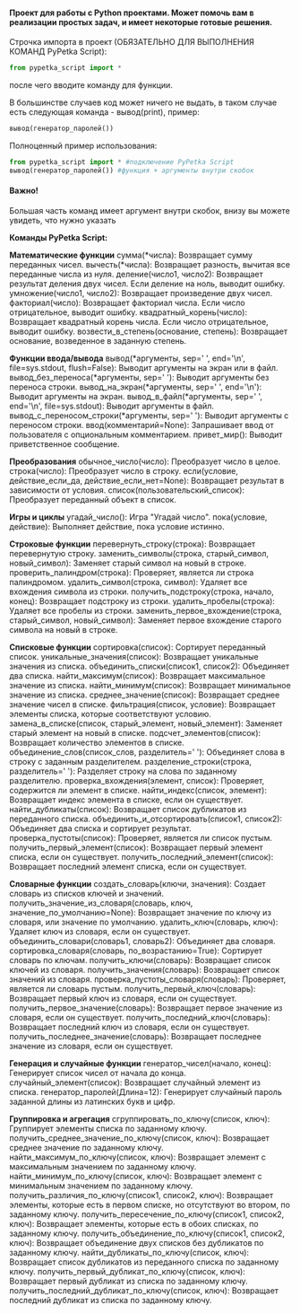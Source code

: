#### Проект для работы с Python проектами. Может помочь вам в реализации простых задач, и имеет некоторые готовые решения. ####


Строчка импорта в проект (ОБЯЗАТЕЛЬНО ДЛЯ ВЫПОЛНЕНИЯ КОМАНД PyPetka Script):
```python
from pypetka_script import *
```
после чего вводите команду для функции. 

В большинстве случаев код может ничего не выдать, в таком случае есть следующая команда - вывод(print), пример:

```python
вывод(генератор_паролей())
```


Полноценный пример использования:
```python
from pypetka_script import * #подключение PyPetka Script
вывод(генератор_паролей()) #функция + аргументы внутри скобок
```
#### Важно! ####
Большая часть команд имеет аргумент внутри скобок, внизу вы можете увидеть, что нужно указать


**Команды PyPetka Script:**

**Математические функции**
сумма(*числа): Возвращает сумму переданных чисел.
вычесть(*числа): Возвращает разность, вычитая все переданные числа из нуля.
деление(число1, число2): Возвращает результат деления двух чисел. Если деление на ноль, выводит ошибку.
умножение(число1, число2): Возвращает произведение двух чисел.
факториал(число): Возвращает факториал числа. Если число отрицательное, выводит ошибку.
квадратный_корень(число): Возвращает квадратный корень числа. Если число отрицательное, выводит ошибку.
возвести_в_степень(основание, степень): Возвращает основание, возведенное в заданную степень.

**Функции ввода/вывода**
вывод(*аргументы, sep=' ', end='\n', file=sys.stdout, flush=False): Выводит аргументы на экран или в файл.
вывод_без_переноса(*аргументы, sep=' '): Выводит аргументы без переноса строки.
вывод_на_экран(*аргументы, sep=' ', end='\n'): Выводит аргументы на экран.
вывод_в_файл(*аргументы, sep=' ', end='\n', file=sys.stdout): Выводит аргументы в файл.
вывод_с_переносом_строки(*аргументы, sep=' '): Выводит аргументы с переносом строки.
ввод(комментарий=None): Запрашивает ввод от пользователя с опциональным комментарием.
привет_мир(): Выводит приветственное сообщение.

**Преобразования**
обычное_число(число): Преобразует число в целое.
строка(число): Преобразует число в строку.
если(условие, действие_если_да, действие_если_нет=None): Возвращает результат в зависимости от условия.
список(пользовательский_список): Преобразует переданный объект в список.

**Игры и циклы**
угадай_число(): Игра "Угадай число".
пока(условие, действие): Выполняет действие, пока условие истинно.

**Строковые функции**
перевернуть_строку(строка): Возвращает перевернутую строку.
заменить_символы(строка, старый_символ, новый_символ): Заменяет старый символ на новый в строке.
проверить_палиндром(строка): Проверяет, является ли строка палиндромом.
удалить_символ(строка, символ): Удаляет все вхождения символа из строки.
получить_подстроку(строка, начало, конец): Возвращает подстроку из строки.
удалить_пробелы(строка): Удаляет все пробелы из строки.
заменить_первое_вхождение(строка, старый_символ, новый_символ): Заменяет первое вхождение старого символа на новый в строке.

**Списковые функции**
сортировка(список): Сортирует переданный список.
уникальные_значения(список): Возвращает уникальные значения из списка.
объединить_списки(список1, список2): Объединяет два списка.
найти_максимум(список): Возвращает максимальное значение из списка.
найти_минимум(список): Возвращает минимальное значение из списка.
среднее_значение(список): Возвращает среднее значение чисел в списке.
фильтрация(список, условие): Возвращает элементы списка, которые соответствуют условию.
замена_в_списке(список, старый_элемент, новый_элемент): Заменяет старый элемент на новый в списке.
подсчет_элементов(список): Возвращает количество элементов в списке.
объединение_слов(список_слов, разделитель=' '): Объединяет слова в строку с заданным разделителем.
разделение_строки(строка, разделитель=' '): Разделяет строку на слова по заданному разделителю.
проверка_вхождения(элемент, список): Проверяет, содержится ли элемент в списке.
найти_индекс(список, элемент): Возвращает индекс элемента в списке, если он существует.
найти_дубликаты(список): Возвращает список дубликатов из переданного списка.
объединить_и_отсортировать(список1, список2): Объединяет два списка и сортирует результат.
проверка_пустоты(список): Проверяет, является ли список пустым.
получить_первый_элемент(список): Возвращает первый элемент списка, если он существует.
получить_последний_элемент(список): Возвращает последний элемент списка, если он существует.

**Словарные функции**
создать_словарь(ключи, значения): Создает словарь из списков ключей и значений.
получить_значение_из_словаря(словарь, ключ, значение_по_умолчанию=None): Возвращает значение по ключу из словаря, или значение по умолчанию.
удалить_ключ(словарь, ключ): Удаляет ключ из словаря, если он существует.
объединить_словари(словарь1, словарь2): Объединяет два словаря.
сортировка_словаря(словарь, по_возрастанию=True): Сортирует словарь по ключам.
получить_ключи(словарь): Возвращает список ключей из словаря.
получить_значения(словарь): Возвращает список значений из словаря.
проверка_пустоты_словаря(словарь): Проверяет, является ли словарь пустым.
получить_первый_ключ(словарь): Возвращает первый ключ из словаря, если он существует.
получить_первое_значение(словарь): Возвращает первое значение из словаря, если он существует.
получить_последний_ключ(словарь): Возвращает последний ключ из словаря, если он существует.
получить_последнее_значение(словарь): Возвращает последнее значение из словаря, если он существует.

**Генерация и случайные функции**
генератор_чисел(начало, конец): Генерирует список чисел от начала до конца.
случайный_элемент(список): Возвращает случайный элемент из списка.
генератор_паролей(Длина=12): Генерирует случайный пароль заданной длины из латинских букв и цифр.

**Группировка и агрегация**
сгруппировать_по_ключу(список, ключ): Группирует элементы списка по заданному ключу.
получить_среднее_значение_по_ключу(список, ключ): Возвращает среднее значение по заданному ключу.
найти_максимум_по_ключу(список, ключ): Возвращает элемент с максимальным значением по заданному ключу.
найти_минимум_по_ключу(список, ключ): Возвращает элемент с минимальным значением по заданному ключу.
получить_различия_по_ключу(список1, список2, ключ): Возвращает элементы, которые есть в первом списке, но отсутствуют во втором, по заданному ключу.
получить_пересечение_по_ключу(список1, список2, ключ): Возвращает элементы, которые есть в обоих списках, по заданному ключу.
получить_объединение_по_ключу(список1, список2, ключ): Возвращает объединение двух списков без дубликатов по заданному ключу.
найти_дубликаты_по_ключу(список, ключ): Возвращает список дубликатов из переданного списка по заданному ключу.
получить_первый_дубликат_по_ключу(список, ключ): Возвращает первый дубликат из списка по заданному ключу.
получить_последний_дубликат_по_ключу(список, ключ): Возвращает последний дубликат из списка по заданному ключу.